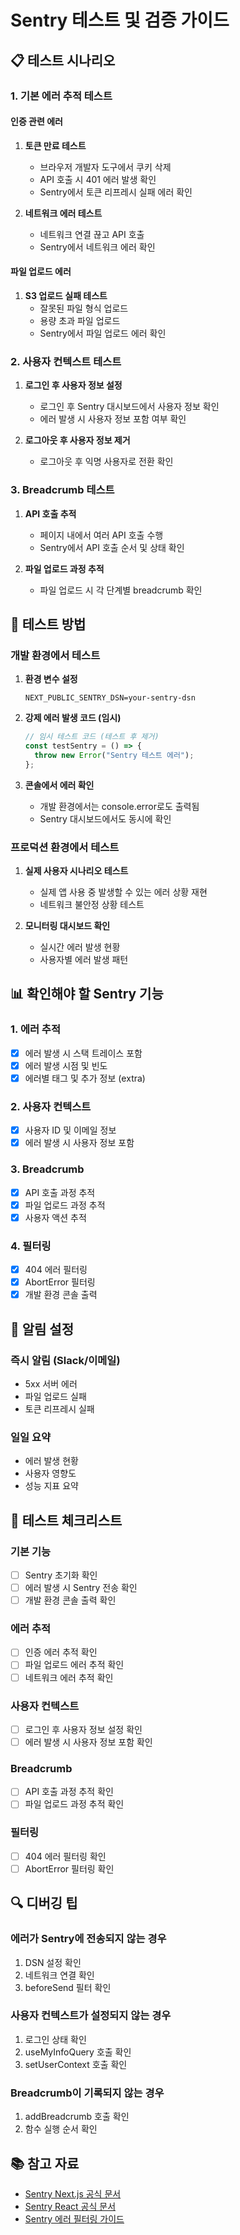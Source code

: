 # Sentry 테스트 및 검증 가이드

## 📋 테스트 시나리오

### 1. 기본 에러 추적 테스트

#### 인증 관련 에러

1. **토큰 만료 테스트**
   - 브라우저 개발자 도구에서 쿠키 삭제
   - API 호출 시 401 에러 발생 확인
   - Sentry에서 토큰 리프레시 실패 에러 확인

2. **네트워크 에러 테스트**
   - 네트워크 연결 끊고 API 호출
   - Sentry에서 네트워크 에러 확인

#### 파일 업로드 에러

1. **S3 업로드 실패 테스트**
   - 잘못된 파일 형식 업로드
   - 용량 초과 파일 업로드
   - Sentry에서 파일 업로드 에러 확인

### 2. 사용자 컨텍스트 테스트

1. **로그인 후 사용자 정보 설정**
   - 로그인 후 Sentry 대시보드에서 사용자 정보 확인
   - 에러 발생 시 사용자 정보 포함 여부 확인

2. **로그아웃 후 사용자 정보 제거**
   - 로그아웃 후 익명 사용자로 전환 확인

### 3. Breadcrumb 테스트

1. **API 호출 추적**
   - 페이지 내에서 여러 API 호출 수행
   - Sentry에서 API 호출 순서 및 상태 확인

2. **파일 업로드 과정 추적**
   - 파일 업로드 시 각 단계별 breadcrumb 확인

## 🔧 테스트 방법

### 개발 환경에서 테스트

1. **환경 변수 설정**

   ```env
   NEXT_PUBLIC_SENTRY_DSN=your-sentry-dsn
   ```

2. **강제 에러 발생 코드 (임시)**

   ```typescript
   // 임시 테스트 코드 (테스트 후 제거)
   const testSentry = () => {
     throw new Error("Sentry 테스트 에러");
   };
   ```

3. **콘솔에서 에러 확인**
   - 개발 환경에서는 console.error로도 출력됨
   - Sentry 대시보드에서도 동시에 확인

### 프로덕션 환경에서 테스트

1. **실제 사용자 시나리오 테스트**
   - 실제 앱 사용 중 발생할 수 있는 에러 상황 재현
   - 네트워크 불안정 상황 테스트

2. **모니터링 대시보드 확인**
   - 실시간 에러 발생 현황
   - 사용자별 에러 발생 패턴

## 📊 확인해야 할 Sentry 기능

### 1. 에러 추적

- [x] 에러 발생 시 스택 트레이스 포함
- [x] 에러 발생 시점 및 빈도
- [x] 에러별 태그 및 추가 정보 (extra)

### 2. 사용자 컨텍스트

- [x] 사용자 ID 및 이메일 정보
- [x] 에러 발생 시 사용자 정보 포함

### 3. Breadcrumb

- [x] API 호출 과정 추적
- [x] 파일 업로드 과정 추적
- [x] 사용자 액션 추적

### 4. 필터링

- [x] 404 에러 필터링
- [x] AbortError 필터링
- [x] 개발 환경 콘솔 출력

## 🚨 알림 설정

### 즉시 알림 (Slack/이메일)

- 5xx 서버 에러
- 파일 업로드 실패
- 토큰 리프레시 실패

### 일일 요약

- 에러 발생 현황
- 사용자 영향도
- 성능 지표 요약

## 📝 테스트 체크리스트

### 기본 기능

- [ ] Sentry 초기화 확인
- [ ] 에러 발생 시 Sentry 전송 확인
- [ ] 개발 환경 콘솔 출력 확인

### 에러 추적

- [ ] 인증 에러 추적 확인
- [ ] 파일 업로드 에러 추적 확인
- [ ] 네트워크 에러 추적 확인

### 사용자 컨텍스트

- [ ] 로그인 후 사용자 정보 설정 확인
- [ ] 에러 발생 시 사용자 정보 포함 확인

### Breadcrumb

- [ ] API 호출 과정 추적 확인
- [ ] 파일 업로드 과정 추적 확인

### 필터링

- [ ] 404 에러 필터링 확인
- [ ] AbortError 필터링 확인

## 🔍 디버깅 팁

### 에러가 Sentry에 전송되지 않는 경우

1. DSN 설정 확인
2. 네트워크 연결 확인
3. beforeSend 필터 확인

### 사용자 컨텍스트가 설정되지 않는 경우

1. 로그인 상태 확인
2. useMyInfoQuery 호출 확인
3. setUserContext 호출 확인

### Breadcrumb이 기록되지 않는 경우

1. addBreadcrumb 호출 확인
2. 함수 실행 순서 확인

## 📚 참고 자료

- [Sentry Next.js 공식 문서](https://docs.sentry.io/platforms/javascript/guides/nextjs/)
- [Sentry React 공식 문서](https://docs.sentry.io/platforms/javascript/guides/react/)
- [Sentry 에러 필터링 가이드](https://docs.sentry.io/platforms/javascript/configuration/filtering/)
